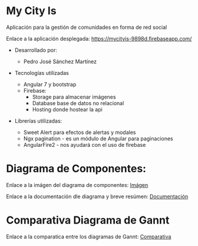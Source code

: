 # My City Is
Aplicación para la gestión de comunidades en forma de red social

Enlace a la aplicación desplegada:
https://mycityis-9898d.firebaseapp.com/

- Desarrollado por:
    - Pedro José Sánchez Martínez

- Tecnologías utilizadas
    - Angular 7 y bootstrap
    - Firebase:
        - Storage para almacenar imágenes
        - Database base de datos no relacional
        - Hosting donde hostear la api


- Librerías utilizadas:
    - Sweet Alert para efectos de alertas y modales
    - Ngx pagination - es un módulo de Angular para paginaciones
    - AngularFire2 - nos ayudará con el uso de firebase




# Diagrama de Componentes: 
Enlace a la imágen del diagrama de componentes: [Imágen](/documentacion/DiagramaComponentes.png)

Enlace a la documentación dle diagrama y breve resúmen: [Documentación](/documentacion/README.md)

# Comparativa Diagrama de Gannt
Enlace a la comparatica entre los diagramas de Gannt: [Comparativa](/documentacion/ComparativaHoras.pdf)

